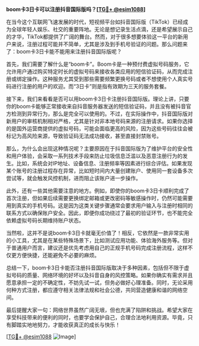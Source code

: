 **boom卡3日卡可以注册抖音国际版吗？[[TG💪+ @esim1088](https://t.me/s/esim1088)]**

在当今这个互联网飞速发展的时代，短视频平台如抖音国际版（TikTok）已经成为全球年轻人娱乐、社交的重要阵地。无论是想记录生活点滴，还是希望展示自己的才华，TikTok都提供了广阔的舞台。然而，对于很多想要体验这一平台的新用户来说，注册过程可能并不简单，尤其是涉及到手机号验证的问题。那么问题来了：boom卡3日卡能不能用来注册抖音国际版呢？

首先，我们需要了解什么是“boom卡”。Boom卡是一种预付费虚拟号码服务，它允许用户通过购买特定时长的虚拟号码来接收各类应用的短信验证码，从而完成注册或绑定操作。这种服务尤其受到那些需要频繁更换号码或者不想使用个人真实号码进行注册的用户的欢迎。而“3日卡”则是指有效期为三天的服务套餐。

接下来，我们来看看是否可以用boom卡3日卡注册抖音国际版。理论上讲，只要你的boom卡能够正常接收来自抖音服务器发送的短信验证码，并且没有被抖音官方检测到异常行为，那么是完全可以使用的。不过，在实际操作中，抖音国际版对新用户的审核机制相对严格，尤其是针对非本地号码来源的注册请求。如果你选择的是国外运营商提供的虚拟号码，可能会面临更高的风险，因为这些号码往往会被标记为高风险来源，导致验证码无法成功接收，甚至直接封禁账号。

那么，为什么会出现这种情况呢？主要原因在于抖音国际版为了维护平台的安全性和用户体验，会采取一系列技术手段来防止垃圾信息泛滥以及恶意注册行为的发生。比如，系统会对IP地址、设备信息、注册频率等因素进行综合评估。如果发现某个账号的注册过程存在异常，比如短时间内大量创建账户、使用同一套设备多次尝试等，就会触发风控机制，进而阻止该账户进一步操作。

此外，还有一些其他需要注意的地方。例如，即使你的boom卡3日卡顺利完成了首次注册，但如果后续需要更换绑定邮箱或更改密码等敏感操作时，仍然可能需要用到真实的手机号码。这是因为这类关键步骤通常会要求用户输入与注册时相同的联系方式以确保账户安全。因此，即便你成功绕过了最初的验证环节，也不能完全依赖虚拟号码长期维持账户状态。

当然啦，这并不是说boom卡3日卡就毫无价值了！相反，它依然是一款非常实用的小工具，尤其是在某些特殊场景下，比如测试应用功能、体验海外服务等。但对于普通用户而言，建议还是优先考虑用自己的正规手机号码完成注册流程，这样不仅更方便快捷，还能避免不必要的麻烦。

总结一下，boom卡3日卡能否注册抖音国际版取决于多种因素，包括但不限于虚拟号码的质量、网络环境的好坏以及抖音自身的风控策略。如果你确实有需求并且愿意承担一定的不确定性，不妨先试一试，但务必做好心理准备。同时，无论采用何种方式注册，都应遵守相关法律法规和社会公德，共同营造健康和谐的网络空间。

最后提醒大家一句：网络世界虽然广阔无垠，但也充满了陷阱和挑战。希望大家在享受科技带来的便利的同时，也要学会保护自己，合理合法地利用资源。毕竟，只有脚踏实地地努力，才能收获真正的成长与快乐！

[[TG💪+ @esim1088](https://t.me/s/esim1088) ![Image](https://i.postimg.cc/4NQfJmqS/Snipaste-2025-05-13-00-14-12.png)]